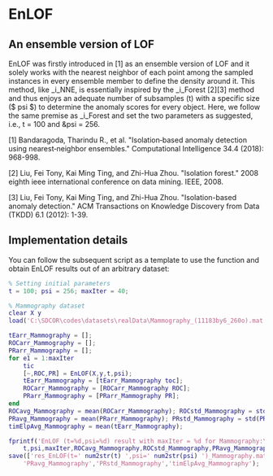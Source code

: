 # EnLOF

## An ensemble version of LOF

EnLOF was firstly introduced in [1] as an ensemble version of LOF and it solely works with the nearest neighbor of each point among the sampled instances in every ensemble member to define the density around it. This method, like _i_NNE, is essentially inspired by the _i_Forest [2][3] method and thus enjoys an adequate number of subsamples (t) with a specific size ($ psi $) to determine the anomaly scores for every object. Here, we follow the same premise as _i_Forest and set the two parameters as suggested, i.e., t = 100 and &psi = 256.

[1] Bandaragoda, Tharindu R., et al. "Isolation‐based anomaly detection using nearest‐neighbor ensembles." Computational Intelligence 34.4 (2018): 968-998.

[2] Liu, Fei Tony, Kai Ming Ting, and Zhi-Hua Zhou. "Isolation forest." 2008 eighth ieee international conference on data mining. IEEE, 2008.

[3] Liu, Fei Tony, Kai Ming Ting, and Zhi-Hua Zhou. "Isolation-based anomaly detection." ACM Transactions on Knowledge Discovery from Data (TKDD) 6.1 (2012): 1-39.

## Implementation details

You can follow the subsequent script as a template to use the function and obtain EnLOF results out of an arbitrary dataset:

```matlab
% Setting initial parameters
t = 100; psi = 256; maxIter = 40;

% Mammography dataset
clear X y
load('C:\SDCOR\codes\datasets\realData\Mammography_(11183by6_260o).mat');

tEarr_Mammography = [];
ROCarr_Mammography = [];
PRarr_Mammography = [];
for e1 = 1:maxIter
    tic
    [~,ROC,PR] = EnLOF(X,y,t,psi);
    tEarr_Mammography = [tEarr_Mammography toc];
    ROCarr_Mammography = [ROCarr_Mammography ROC];
    PRarr_Mammography = [PRarr_Mammography PR];
end
ROCavg_Mammography = mean(ROCarr_Mammography); ROCstd_Mammography = std(ROCarr_Mammography);
PRavg_Mammography = mean(PRarr_Mammography); PRstd_Mammography = std(PRarr_Mammography);
timElpAvg_Mammography = mean(tEarr_Mammography);

fprintf('EnLOF (t=%d,psi=%d) result with maxIter = %d for Mammography:\t\tROC = %0.3f+-%0.3f\t\tPR = %0.3f+-%0.3f\t\telpsTime = %0.3f sec\n\n',...
    t,psi,maxIter,ROCavg_Mammography,ROCstd_Mammography,PRavg_Mammography,PRstd_Mammography,timElpAvg_Mammography);
save(['res_EnLOF(t=' num2str(t) ',psi=' num2str(psi) ')_Mammography.mat'],'ROCarr_Mammography','PRarr_Mammography','ROCavg_Mammography','ROCstd_Mammography',...
	'PRavg_Mammography','PRstd_Mammography','timElpAvg_Mammography');
```


